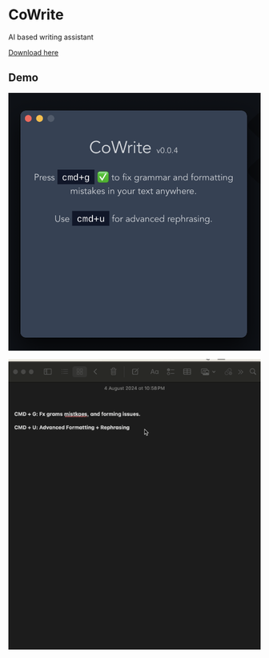 # CoWrite

AI based writing assistant

[Download here](https://github.com/CoWrite-App/CoWrite/releases)


## Demo

![Demo](./public/screenshot.png)


![GIF](./public/cowrite-demo.gif)